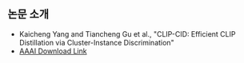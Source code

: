 
## 논문 소개

* Kaicheng Yang and Tiancheng Gu et al., "CLIP-CID: Efficient CLIP Distillation via Cluster-Instance Discrimination"
* [AAAI Download Link](https://ojs.aaai.org/index.php/AAAI/article/download/35505/37660)
